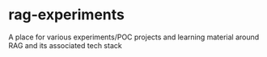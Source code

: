 # rag-experiments
A place for various experiments/POC projects and learning material around RAG and its associated tech stack

